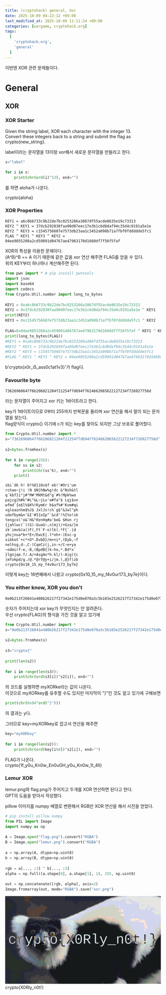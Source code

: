 ```yaml
---
title: (cryptohack) general, Xor
date: 2025-10-09 04:22:12 +09:00
last_modified_at: 2025-10-09 11:11:24 +09:00
categories: [wargame, cryptohack.org]
tags:
  [
    'cryptohack.org',
    'general'
  ]
---
```


이번엔 XOR 관련 문제들이다.<br>

# General

## XOR

### XOR Starter

Given the string label, XOR each character with the integer 13.<br>
Convert these integers back to a string and submit the flag as crypto{new_string}.

label이라는 문자열을 13이랑 xor해서 새로운 문자열을 만들라고 한다.

```python
s="label"

for i in s:
    print(chr(ord(i)^13), end="")
```
를 하면 aloha가 나온다.

crypto{aloha}

### XOR Properties
```
KEY1 = a6c8b6733c9b22de7bc0253266a3867df55acde8635e19c73313
KEY2 ^ KEY1 = 37dcb292030faa90d07eec17e3b1c6d8daf94c35d4c9191a5e1e
KEY2 ^ KEY3 = c1545756687e7573db23aa1c3452a098b71a7fbf0fddddde5fc1
FLAG ^ KEY1 ^ KEY3 ^ KEY2 = 04ee9855208a2cd59091d04767ae47963170d1660df7f56f5faf
```

XOR의 특성을 이용한 문제이다.<br>
(A^B)^B == A 이기 때문에 같은 값을 xor 연산 해주면 FLAG를 얻을 수 있다.<br>
위의 KEY부터 하나하나 계산해주면 된다.

```python
from pwn import * # pip install pwntools
import json
import base64
import codecs
from Crypto.Util.number import long_to_bytes

KEY1 = 0xa6c8b6733c9b22de7bc0253266a3867df55acde8635e19c73313
KEY2 = 0x37dcb292030faa90d07eec17e3b1c6d8daf94c35d4c9191a5e1e ^ KEY1
print(KEY2)
KEY3 = 0xc1545756687e7573db23aa1c3452a098b71a7fbf0fddddde5fc1 ^ KEY2

FLAG=0x04ee9855208a2cd59091d04767ae47963170d1660df7f56f5faf ^ KEY1 ^ KEY2 ^ KEY3
print(long_to_bytes(FLAG))
#KEY1 = 0xa6c8b6733c9b22de7bc0253266a3867df55acde8635e19c73313
#KEY2 ^ KEY1 = 37dcb292030faa90d07eec17e3b1c6d8daf94c35d4c9191a5e1e
#KEY2 ^ KEY3 = c1545756687e7573db23aa1c3452a098b71a7fbf0fddddde5fc1
#FLAG ^ KEY1 ^ KEY3 ^ KEY2 = 04ee9855208a2cd59091d04767ae47963170d1660df7f56f5faf
```

b'crypto{x0r_i5_ass0c1at1v3}'가 flag다.

### Favourite byte
```
73626960647f6b206821204f21254f7d694f7624662065622127234f726927756d
```
라는 문자열이 주어지고 xor 키는 1바이트라고 한다.

key가 1바이트이므로 0부터 255까지 반복문을 돌리며 xor 연산을 해서 말이 되는 문자열을 찾는다.<br>
flag양식이 crypto{} 이기에 c가 되는 key를 찾아도 되지만 그냥 브포로 풀어줬다.

```python
from Crypto.Util.number import *
s="73626960647f6b206821204f21254f7d694f7624662065622127234f726927756d"

s2=bytes.fromhex(s)

for k in range(256):
    for ss in s2:
        print(chr(ss^k), end="")
    print()
```

```
sbi`dk h! O!%O}iOv$f eb!'#Ori'um
rchae~j!i !N $N|hNw%g!dc &"Nsh&tl
q`kbf}i"j#"M#'MkMt&d"g`#%!Mpk%wo
pajcg|h#k"#L"&L~jLu'e#fa"$ Lqj$vn
wfmd`{o$l%$K%!KymKr b$af%#'Kvm#qi
vgleazn%m$%J$ JxlJs!c%`g$"&Jwl"ph
udofbym&n'&I'#I{oIp"`&cd'!%Ito!sk
tengcxl'o&'H&"HznHq#a'be& $Hun rj
{jahlwc(`)(G)-GuaG~,n(mj)/+Gza/}e
zk`imvb)a()F(,Ft`F-o)lk(.*F{`.|d
yhcjnua*b+*E+/EwcE|.l*oh+-)Exc-g
xibkot`+c*+D*.DvbD}/m+ni*,(Dyb,~f
nelhsg,d-,C-)CqeCz(j,in-+/C~e+ya
~odmirf-e,-B,(BpdB{)k-ho,*.Bd*x`
}lgnjqe.f/.A/+AsgAx*h.kl/)-A|g){c
|mfokpd/g./@.*@rf@y+i/jm.(,@}f(zb
crypto{0x10_15_my_f4v0ur173_by7e}
```
이렇게 key는 16번째에서 나왔고 crypto{0x10_15_my_f4v0ur173_by7e}이다.

### You either know, XOR you don't
```
0e0b213f26041e480b26217f27342e175d0e070a3c5b103e2526217f27342e175d0e077e263451150104
```
숫자가 주어지는데 xor key가 무엇인지는 안 알려준다.<br>
우선 crypto{FLAG}의 형식을 가진 것을 알고 있기에

```python
from Crypto.Util.number import *
s="0e0b213f26041e480b26217f27342e175d0e070a3c5b103e2526217f27342e175d0e077e263451150104"

s2=bytes.fromhex(s)

s3="crypto{"

print(len(s2))

for i in range(len(s3)):
    print(chr(ord(s3[i])^s2[i]), end="")
```
의 코드를 실행하면 myXORke라는 값이 나온다.<br>
이것으로 myXORkey를 유추할 수도 있지만 마지막이 "}"인 것도 알고 있기에 구해보면
```python
print(chr(0x04^ord("}")))
```
의 결과는 y다.<br>

그러므로 key=myXORkey로 잡고서 연산을 해주면 
```python
key="myXORkey"

for i in range(len(s2)):
    print(chr(ord(key[i%8])^s2[i]), end="")
```
FLAG가 나온다. <br>
crypto{1f_y0u_Kn0w_En0uGH_y0u_Kn0w_1t_4ll}

### Lemur XOR
lemur.png와 flag.png가 주어지고 두개를 XOR 연산하면 된다고 한다.<br>
GPT의 도움을 받아서 작성했다.<br>

pillow 이미지를 numpy 배열로 변환해서 RGB만 XOR 연산을 해서 사진을 얻었다.<br>
```python
# pip install pillow numpy
from PIL import Image
import numpy as np

A = Image.open("flag.png").convert("RGBA") 
B = Image.open("lemur.png").convert("RGBA")

a = np.array(A, dtype=np.uint8)  
b = np.array(B, dtype=np.uint8)

rgb = a[..., :3] ^ b[..., :3]
alpha = np.full((a.shape[0], a.shape[1], 1), 255, np.uint8)

out = np.concatenate([rgb, alpha], axis=2)
Image.fromarray(out, mode="RGBA").save("xor.png")
```

![image](../assets/img/security/cryptohack/xor.png)
crypto{X0Rly_n0t!}